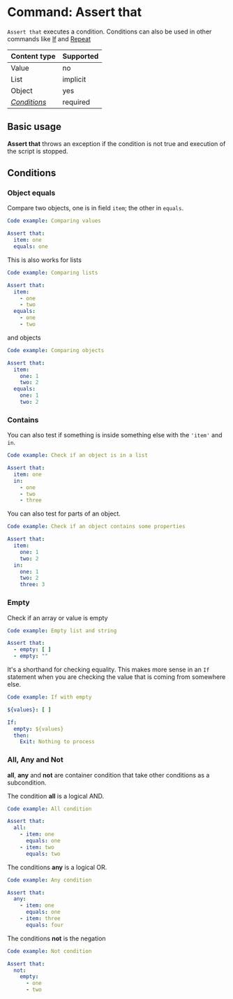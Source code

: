 # Command: Assert that

`Assert that` executes a condition. Conditions can also be used in other commands like [If](../control-flow/If.md)
and [Repeat](../control-flow/Repeat.md)

| Content type                | Supported |
|-----------------------------|-----------|
| Value                       | no        |
| List                        | implicit  |
| Object                      | yes       |
| _[Conditions](#Conditions)_ | required  |

## Basic usage

**Assert that** throws an exception if the condition is not true and execution of the script is stopped.

## Conditions

### Object equals

Compare two objects, one is in field `item`; the other in `equals`.

```yaml script
Code example: Comparing values

Assert that:
  item: one
  equals: one
```

This is also works for lists

```yaml script
Code example: Comparing lists

Assert that:
  item:
    - one
    - two
  equals:
    - one
    - two
```

and objects

```yaml script
Code example: Comparing objects

Assert that:
  item:
    one: 1
    two: 2
  equals:
    one: 1
    two: 2
```

### Contains

You can also test if something is inside something else with the `'item'` and `in`.

```yaml script
Code example: Check if an object is in a list

Assert that:
  item: one
  in:
    - one
    - two
    - three
```

You can also test for parts of an object.

```yaml script
Code example: Check if an object contains some properties

Assert that:
  item:
    one: 1
    two: 2
  in:
    one: 1
    two: 2
    three: 3
```

### Empty

Check if an array or value is empty

```yaml script
Code example: Empty list and string

Assert that:
  - empty: [ ]
  - empty: ""
```

It's a shorthand for checking equality. This makes more sense in an `If` statement when you are checking the value that
is coming from somewhere else.

```yaml script
Code example: If with empty

${values}: [ ]

If:
  empty: ${values}
  then:
    Exit: Nothing to process
```

### All, Any and Not

**all**, **any** and **not** are container condition that take other conditions as a subcondition.

The condition **all** is a logical AND.

```yaml script
Code example: All condition

Assert that:
  all:
    - item: one
      equals: one
    - item: two
      equals: two
```

The conditions **any** is a logical OR.

```yaml script
Code example: Any condition

Assert that:
  any:
    - item: one
      equals: one
    - item: three
      equals: four
```

The conditions **not** is the negation

```yaml script
Code example: Not condition

Assert that:
  not:
    empty:
      - one
      - two
```


